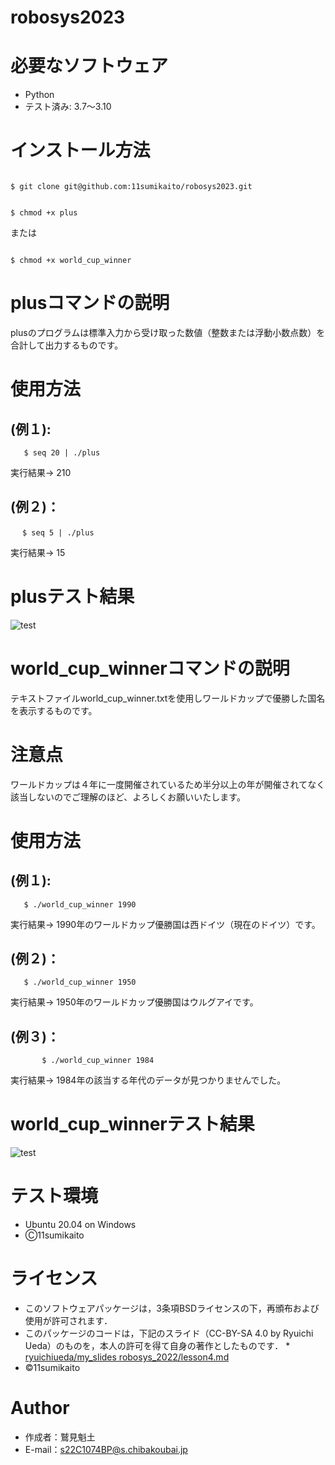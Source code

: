 # robosys2023

# 必要なソフトウェア
 * Python
 * テスト済み: 3.7～3.10

# インストール方法
```

$ git clone git@github.com:11sumikaito/robosys2023.git

```
```

$ chmod +x plus

```
または
```

$ chmod +x world_cup_winner

```
# plusコマンドの説明
plusのプログラムは標準入力から受け取った数値（整数または浮動小数点数）を合計して出力するものです。

# 使用方法

## (例１):
 	   $ seq 20 | ./plus
 実行結果→   210

## (例２)：
	　 $ seq 5 | ./plus
 実行結果→   15

# plusテスト結果
![test](https://github.com/11sumikaito/robosys2023/actions/workflows/test.yml/badge.svg)


# world_cup_winnerコマンドの説明
テキストファイルworld_cup_winner.txtを使用しワールドカップで優勝した国名を表示するものです。

# 注意点
ワールドカップは４年に一度開催されているため半分以上の年が開催されてなく該当しないのでご理解のほど、よろしくお願いいたします。

# 使用方法

## (例１):
	   $ ./world_cup_winner 1990
 実行結果→   1990年のワールドカップ優勝国は西ドイツ（現在のドイツ）です。

## (例２)：
	   $ ./world_cup_winner 1950
 実行結果→   1950年のワールドカップ優勝国はウルグアイです。

## (例３)：
           $ ./world_cup_winner 1984
 実行結果→   1984年の該当する年代のデータが見つかりませんでした。

# world_cup_winnerテスト結果
![test](https://github.com/11sumikaito/robosys2023/actions/workflows/test2.yml/badge.svg)

# テスト環境
 * Ubuntu 20.04 on Windows
 * Ⓒ11sumikaito

# ライセンス
 * このソフトウェアパッケージは，3条項BSDライセンスの下，再頒布および使用が許可されます．
 * このパッケージのコードは，下記のスライド（CC-BY-SA 4.0 by Ryuichi Ueda）のものを，本人の許可を得て自身の著作としたものです．
       * [ryuichiueda/my_slides robosys_2022/lesson4.md](https://github.com/ryuichiueda/my_slides/tree/master/robosys_2022/lesson4.md)
 * ©11sumikaito

# Author
 * 作成者：鷲見魁土
 * E-mail：s22C1074BP@s.chibakoubai.jp
